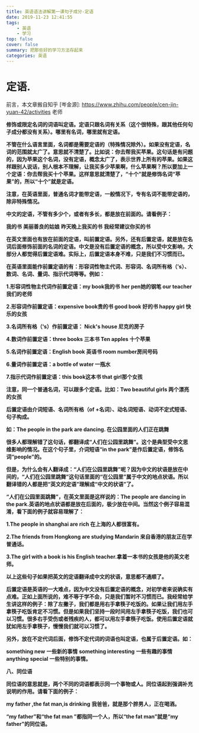 ```yaml
---
title: 英语语法讲解第一课句子成分-定语
date: 2019-11-23 12:41:55
tags:
	- 英语
	- 学习
top: false
cover: false
summary: 把那些好的学习方法存起来
categories: 英语
---
```


# **定语.**

前言，本文章搬自知乎 [岑金源]: https://www.zhihu.com/people/cen-jin-yuan-42/activities 老师

**修饰或限定名词的词语叫定语。定语只跟名词有关系（这个很特殊，跟其他任何句子成分都没有关系）。哪里有名词，哪里就有定语。**

**不管在什么语言里面，名词都是需要定语的（特殊情况除外）。如果没有定语，名词的范围就太广了。意思就不清楚了。比如说：你去帮我买苹果。这句话是有问题的，因为苹果这个名词，没有定语，概念太广了，表示世界上所有的苹果。如果这样跟别人说话，别人根本不理解，让我买多少苹果啊，什么苹果啊？所以要加上一个定语：你去帮我买十个苹果。这样意思就清楚了，“十个”就是修饰名词“苹果”的，所以“十个”就是定语。**

**注意，在英语里面，普通名词才能带定语，一般情况下，专有名词不能带定语的，除非特殊情况。**

**中文的定语，不管有多少个，或者有多长，都是放在前面的。请看例子：**

**我的书** **美丽善良的姑娘** **昨天晚上我买的书** **我经常建议你买的书**

**在英文里面也有放在前面的定语，叫前置定语。另外，还有后置定语，就是放在名词后面修饰前面的名词的定语。中文是没有后置定语的概念，所以受中文影响，大部分人都觉得后置定语难。实际上，后置定语本身不难，只是我们不习惯而已。**

**在英语里面能作前置定语的有：形容词性物主代词、形容词、名词所有格（’s）、数词、名词、量词、指示代词等等。例如：**

**1.形容词性物主代词作前置定语：my book我的书** **her pen她的钢笔 our teacher我们的老师**

**2.形容词作前置定语：expensive book贵的书 good book 好的书 happy girl 快乐的女孩**

**3.名词所有格（‘s）作前置定语： Nick's house 尼克的房子**

**4.数词作前置定语：three books 三本书 Ten apples 十个苹果**

**5.名词作前置定语：English book 英语书 room number房间号码**

**6.量词作前置定语：a bottle of water 一瓶水**

**7.指示代词作前置定语：this book这本书 that girl那个女孩**

**注意，同一个普通名词，可以跟多个定语。比如：Two beautiful girls 两个漂亮的女孩**

**后置定语由介词短语、名词所有格（of +名词）、动名词短语、动词不定式短语、句子构成。**

**如：The people in the park are dancing. 在公园里面的人们正在跳舞**

**很多人都理解错了这句话，都翻译成“人们在公园里跳舞”。这个是典型受中文思维影响的情况。在这个句子里，介词短语“in the park”是作后置定语，修饰名词“people”的。**

**但是，为什么会有人翻译成：“人们在公园里跳舞”呢？因为中文的状语是放在中间的，“人们在公园里跳舞”这句话里面的“在公园里”属于中文的地点状语。所以翻译错的人都是把“英文的定语”理解成“中文的状语”了。**

**“人们在公园里面跳舞”，在英文里面是这样说的：The people are dancing in the park.英语的地点状语都是放在后面的，极少放在中间。当然这个例子容易混淆，看下面的例子就容易理解了：**

**1.The people in shanghai are rich 在上海的人都很富有。**

**2.The friends from Hongkong are studying Mandarin 来自香港的朋友正在学普通话。**

**3.The girl with a book is his English teacher.拿着一本书的女孩是他的英文老师。**

**以上这些句子如果把英文的定语翻译成中文的状语，意思都不通顺了。**

**后置定语是英语的一大难点，因为中文没有后置定语的概念，对初学者来说确实有点难。正如上面所说的，难不等于学不会，只是我们暂时不习惯而已。我经常给学生讲这样的例子：除了左撇子，我们都是用右手拿筷子吃饭的。如果让我们用左手拿筷子吃饭肯定不习惯。但是如果我们坚持一段时间用左手拿筷子吃饭，我们也可以习惯。很多右手受伤或者残疾的人，都可以用左手拿筷子吃饭。使用后置定语就犹如用左手拿筷子，慢慢我们就可以习惯了。**

**另外，放在不定代词后面，修饰不定代词的词语也叫定语，也属于后置定语。如：**

**something new** **一些新的事情** **something interesting** **一些有趣的事情 anything** **special 一些特别的事情。**

**八、同位语**

**同位语的意思就是，两个不同的词语都表示同一个事物或人。同位语起到强调补充说明的作用。请看下面的例子：**

**my father ,the fat man,is drinking** **我爸爸，就是那个胖男人，正在喝酒。**

**“my father”和“the fat man ”都指同一个人，所以“the fat man”就是“my father”的同位语。**